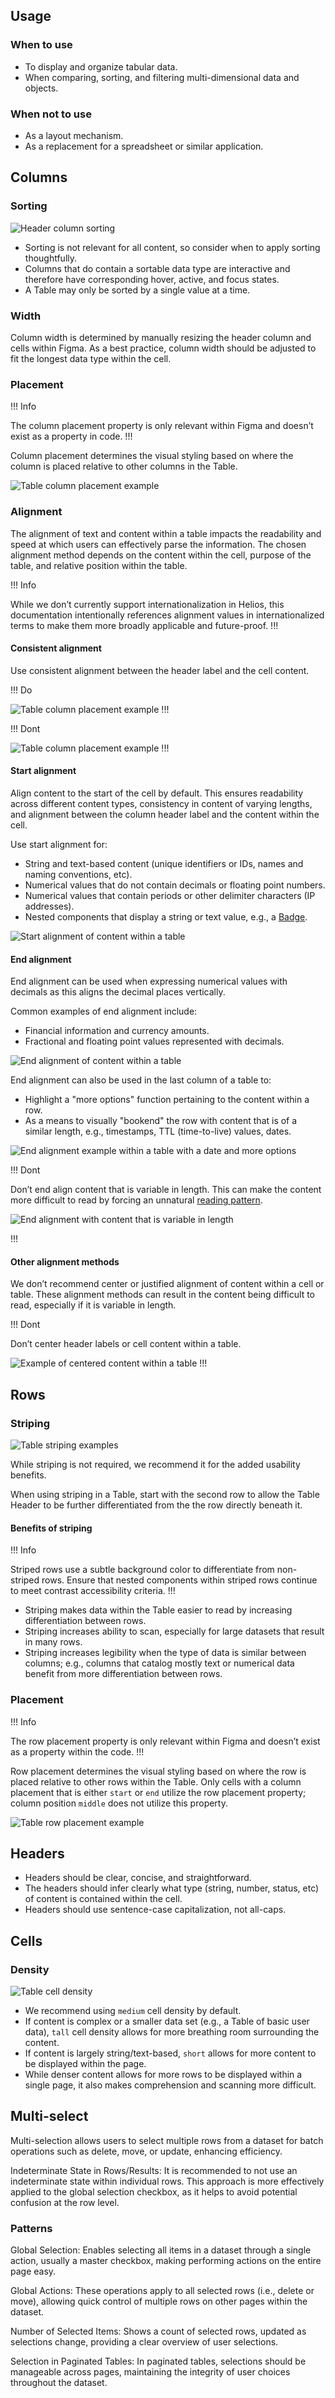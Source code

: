 ## Usage

### When to use

- To display and organize tabular data.
- When comparing, sorting, and filtering multi-dimensional data and objects.

### When not to use

- As a layout mechanism.
- As a replacement for a spreadsheet or similar application.

## Columns

### Sorting

![Header column sorting](/assets/components/table/table-sorting.png)

- Sorting is not relevant for all content, so consider when to apply sorting thoughtfully.
- Columns that do contain a sortable data type are interactive and therefore have corresponding hover, active, and focus states.
- A Table may only be sorted by a single value at a time.

### Width

Column width is determined by manually resizing the header column and cells within Figma. As a best practice, column width should be adjusted to fit the longest data type within the cell.

### Placement

!!! Info

The column placement property is only relevant within Figma and doesn’t exist as a property in code.
!!!

Column placement determines the visual styling based on where the column is placed relative to other columns in the Table.

![Table column placement example](/assets/components/table/table-col-placement.png)

### Alignment

The alignment of text and content within a table impacts the readability and speed at which users can effectively parse the information. The chosen alignment method depends on the content within the cell, purpose of the table, and relative position within the table.

!!! Info

While we don’t currently support internationalization in Helios, this documentation intentionally references alignment values in internationalized terms to make them more broadly applicable and future-proof.
!!!

#### Consistent alignment

Use consistent alignment between the header label and the cell content.

!!! Do

![Table column placement example](/assets/components/table/table-alignment-do.png)
!!!

!!! Dont

![Table column placement example](/assets/components/table/table-alignment-dont.png)
!!!

#### Start alignment

Align content to the start of the cell by default. This ensures readability across different content types, consistency in content of varying lengths, and alignment between the column header label and the content within the cell.

Use start alignment for:

- String and text-based content (unique identifiers or IDs, names and naming conventions, etc).
- Numerical values that do not contain decimals or floating point numbers.
- Numerical values that contain periods or other delimiter characters (IP addresses).
- Nested components that display a string or text value, e.g., a [Badge](/components/badge).

![Start alignment of content within a table](/assets/components/table/start-alignment-example.png)

#### End alignment

End alignment can be used when expressing numerical values with decimals as this aligns the decimal places vertically.

Common examples of end alignment include:

- Financial information and currency amounts.
- Fractional and floating point values represented with decimals.

![End alignment of content within a table](/assets/components/table/end-alignment-example.png)

End alignment can also be used in the last column of a table to:

- Highlight a "more options" function pertaining to the content within a row.
- As a means to visually "bookend" the row with content that is of a similar length, e.g., timestamps, TTL (time-to-live) values, dates.

![End alignment example within a table with a date and more options](/assets/components/table/end-alignment-example-02.png)

!!! Dont

Don’t end align content that is variable in length. This can make the content more difficult to read by forcing an unnatural [reading pattern](patterns/button-organization?tab=research#layout-and-reading-patterns).

![End alignment with content that is variable in length](/assets/components/table/end-alignment-variable-length.png)

!!!

#### Other alignment methods

We don’t recommend center or justified alignment of content within a cell or table. These alignment methods can result in the content being difficult to read, especially if it is variable in length.

!!! Dont

Don’t center header labels or cell content within a table.

![Example of centered content within a table](/assets/components/table/center-justified-alignment.png)
!!!

## Rows

### Striping

![Table striping examples](/assets/components/table/table-striping.png)

While striping is not required, we recommend it for the added usability benefits.

When using striping in a Table, start with the second row to allow the Table Header to be further differentiated from the the row directly beneath it.

#### Benefits of striping

!!! Info

Striped rows use a subtle background color to differentiate from non-striped rows. Ensure that nested components within striped rows continue to meet contrast accessibility criteria.
!!!

- Striping makes data within the Table easier to read by increasing differentiation between rows.
- Striping increases ability to scan, especially for large datasets that result in many rows.
- Striping increases legibility when the type of data is similar between columns; e.g., columns that catalog mostly text or numerical data benefit from more differentiation between rows.

### Placement

!!! Info

The row placement property is only relevant within Figma and doesn’t exist as a property within the code.
!!!

Row placement determines the visual styling based on where the row is placed relative to other rows within the Table. Only cells with a column placement that is either `start` or `end` utilize the row placement property; column position `middle` does not utilize this property.

![Table row placement example](/assets/components/table/table-row-placement.png)

## Headers

- Headers should be clear, concise, and straightforward.
- The headers should infer clearly what type (string, number, status, etc) of content is contained within the cell.
- Headers should use sentence-case capitalization, not all-caps.

## Cells

### Density

![Table cell density](/assets/components/table/table-density.png)

- We recommend using `medium` cell density by default.
- If content is complex or a smaller data set (e.g., a Table of basic user data), `tall` cell density allows for more breathing room surrounding the content.
- If content is largely string/text-based, `short` allows for more content to be displayed within the page.
- While denser content allows for more rows to be displayed within a single page, it also makes comprehension and scanning more difficult.

## Multi-select

Multi-selection allows users to select multiple rows from a dataset for batch operations such as delete, move, or update, enhancing efficiency.

Indeterminate State in Rows/Results:
It is recommended to not use an indeterminate state within individual rows. This approach is more effectively applied to the global selection checkbox, as it helps to avoid potential confusion at the row level.

### Patterns

Global Selection:
Enables selecting all items in a dataset through a single action, usually a master checkbox, making performing actions on the entire page easy.

Global Actions:
These operations apply to all selected rows (i.e., delete or move), allowing quick control of multiple rows on other pages within the dataset.

Number of Selected Items:
Shows a count of selected rows, updated as selections change, providing a clear overview of user selections.

Selection in Paginated Tables:
In paginated tables, selections should be manageable across pages, maintaining the integrity of user choices throughout the dataset.

